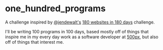 # one_hundred_programs
A challenge inspired by [@jendewalt's](https://github.com/jendewalt) [180 websites in 180 days](https://jenniferdewalt.com/) challenge.

I'll be writing 100 programs in 100 days, based mostly off of things that inspire me in my every day work as a software developer at [500px](https://github.com/500px), but also off of things that interest me.
